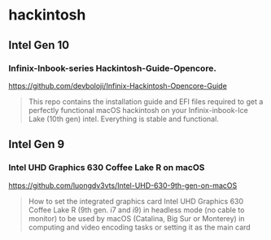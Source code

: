 # hackintosh

## Intel Gen 10

### Infinix-Inbook-series Hackintosh-Guide-Opencore.
https://github.com/devboloji/Infinix-Hackintosh-Opencore-Guide
> This repo contains the installation guide and EFI files required to get a perfectly functional macOS hackintosh on your Infinix-inbook-Ice Lake (10th gen) intel. Everything is stable and functional.

## Intel Gen 9
### Intel UHD Graphics 630 Coffee Lake R on macOS
https://github.com/luongdv3vts/Intel-UHD-630-9th-gen-on-macOS
> How to set the integrated graphics card Intel UHD Graphics 630 Coffee Lake R (9th gen. i7 and i9) in headless mode (no cable to monitor) to be used by macOS (Catalina, Big Sur or Monterey) in computing and video encoding tasks or setting it as the main card








